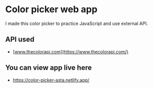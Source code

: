 # Color picker web app

I made this color picker to practice JavaScript and use external API.

## API used
- [www.thecolorapi.com](https://www.thecolorapi.com/)
  
## You can view app live here
- https://color-picker-asta.netlify.app/
  